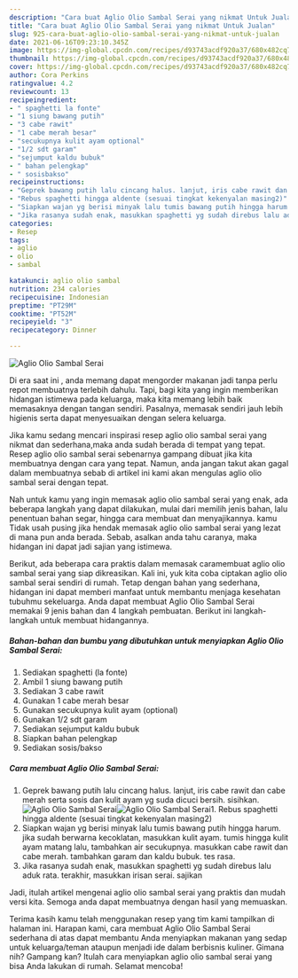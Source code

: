```yaml
---
description: "Cara buat Aglio Olio Sambal Serai yang nikmat Untuk Jualan"
title: "Cara buat Aglio Olio Sambal Serai yang nikmat Untuk Jualan"
slug: 925-cara-buat-aglio-olio-sambal-serai-yang-nikmat-untuk-jualan
date: 2021-06-16T09:23:10.345Z
image: https://img-global.cpcdn.com/recipes/d93743acdf920a37/680x482cq70/aglio-olio-sambal-serai-foto-resep-utama.jpg
thumbnail: https://img-global.cpcdn.com/recipes/d93743acdf920a37/680x482cq70/aglio-olio-sambal-serai-foto-resep-utama.jpg
cover: https://img-global.cpcdn.com/recipes/d93743acdf920a37/680x482cq70/aglio-olio-sambal-serai-foto-resep-utama.jpg
author: Cora Perkins
ratingvalue: 4.2
reviewcount: 13
recipeingredient:
- " spaghetti la fonte"
- "1 siung bawang putih"
- "3 cabe rawit"
- "1 cabe merah besar"
- "secukupnya kulit ayam optional"
- "1/2 sdt garam"
- "sejumput kaldu bubuk"
- " bahan pelengkap"
- " sosisbakso"
recipeinstructions:
- "Geprek bawang putih lalu cincang halus. lanjut, iris cabe rawit dan cabe merah serta sosis dan kulit ayam yg suda dicuci bersih. sisihkan."
- "Rebus spaghetti hingga aldente (sesuai tingkat kekenyalan masing2)"
- "Siapkan wajan yg berisi minyak lalu tumis bawang putih hingga harum. jika sudah berwarna kecoklatan, masukkan kulit ayam. tumis hingga kulit ayam matang lalu, tambahkan air secukupnya. masukkan cabe rawit dan cabe merah. tambahkan garam dan kaldu bubuk. tes rasa."
- "Jika rasanya sudah enak, masukkan spaghetti yg sudah direbus lalu aduk rata. terakhir, masukkan irisan serai. sajikan"
categories:
- Resep
tags:
- aglio
- olio
- sambal

katakunci: aglio olio sambal 
nutrition: 234 calories
recipecuisine: Indonesian
preptime: "PT29M"
cooktime: "PT52M"
recipeyield: "3"
recipecategory: Dinner

---
```



![Aglio Olio Sambal Serai](https://img-global.cpcdn.com/recipes/d93743acdf920a37/680x482cq70/aglio-olio-sambal-serai-foto-resep-utama.jpg)

Di era  saat ini , anda memang dapat mengorder makanan jadi tanpa perlu repot membuatnya terlebih dahulu. Tapi, bagi kita yang ingin memberikan hidangan istimewa pada keluarga, maka kita memang lebih baik memasaknya dengan tangan sendiri. Pasalnya, memasak sendiri jauh lebih higienis serta dapat menyesuaikan dengan selera keluarga.

Jika kamu sedang mencari inspirasi resep aglio olio sambal serai yang nikmat dan sederhana,maka anda sudah berada di tempat yang tepat. Resep aglio olio sambal serai  sebenarnya gampang dibuat jika kita membuatnya dengan cara yang tepat. Namun, anda jangan takut akan gagal dalam membuatnya 
sebab di artikel ini kami akan mengulas aglio olio sambal serai dengan tepat.  



Nah untuk kamu yang ingin memasak aglio olio sambal serai yang enak, ada beberapa langkah yang dapat dilakukan, mulai dari memilih jenis bahan, lalu penentuan bahan segar, hingga cara membuat dan menyajikannya. kamu Tidak usah pusing jika hendak memasak aglio olio sambal serai yang lezat di mana pun anda berada. Sebab, asalkan anda  tahu caranya, maka hidangan ini dapat jadi sajian yang istimewa.

Berikut, ada beberapa cara praktis  dalam memasak caramembuat aglio olio sambal serai yang siap dikreasikan. Kali ini, yuk kita coba ciptakan aglio olio sambal serai sendiri di rumah. Tetap dengan bahan yang sederhana, hidangan ini dapat memberi manfaat untuk membantu menjaga kesehatan tubuhmu sekeluarga. Anda dapat membuat Aglio Olio Sambal Serai memakai 9 jenis bahan dan 4 langkah pembuatan. Berikut ini langkah-langkah untuk membuat hidangannya.

<!--inarticleads1-->

##### Bahan-bahan dan bumbu yang dibutuhkan untuk menyiapkan Aglio Olio Sambal Serai:

1. Sediakan  spaghetti (la fonte)
1. Ambil 1 siung bawang putih
1. Sediakan 3 cabe rawit
1. Gunakan 1 cabe merah besar
1. Gunakan secukupnya kulit ayam (optional)
1. Gunakan 1/2 sdt garam
1. Sediakan sejumput kaldu bubuk
1. Siapkan  bahan pelengkap
1. Sediakan  sosis/bakso




<!--inarticleads2-->

##### Cara membuat Aglio Olio Sambal Serai:

1. Geprek bawang putih lalu cincang halus. lanjut, iris cabe rawit dan cabe merah serta sosis dan kulit ayam yg suda dicuci bersih. sisihkan.
<img src="https://img-global.cpcdn.com/steps/d7c644d5f2079079/160x128cq70/aglio-olio-sambal-serai-langkah-memasak-1-foto.jpg" alt="Aglio Olio Sambal Serai"><img src="https://img-global.cpcdn.com/steps/b6fbdd952a757b6a/160x128cq70/aglio-olio-sambal-serai-langkah-memasak-1-foto.jpg" alt="Aglio Olio Sambal Serai">1. Rebus spaghetti hingga aldente (sesuai tingkat kekenyalan masing2)
1. Siapkan wajan yg berisi minyak lalu tumis bawang putih hingga harum. jika sudah berwarna kecoklatan, masukkan kulit ayam. tumis hingga kulit ayam matang lalu, tambahkan air secukupnya. masukkan cabe rawit dan cabe merah. tambahkan garam dan kaldu bubuk. tes rasa.
1. Jika rasanya sudah enak, masukkan spaghetti yg sudah direbus lalu aduk rata. terakhir, masukkan irisan serai. sajikan




Jadi, itulah artikel mengenai  aglio olio sambal serai  yang praktis dan mudah versi kita. Semoga anda dapat membuatnya dengan hasil yang memuaskan. 

Terima kasih kamu telah menggunakan resep yang tim kami tampilkan di halaman ini. Harapan kami, cara membuat  Aglio Olio Sambal Serai sederhana di atas dapat membantu Anda menyiapkan makanan yang sedap untuk keluarga/teman ataupun menjadi ide dalam berbisnis kuliner. Gimana nih? Gampang kan? Itulah cara menyiapkan aglio olio sambal serai yang bisa Anda lakukan di rumah. Selamat mencoba!

